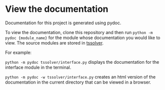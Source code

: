 # View the documentation

Documentation for this project is generated using pydoc.

To view the documentation, clone this repository and then run
`python -m pydoc {module_name}` for the module whose documentation you
would like to view. The source modules are stored in
[tssolver](../tssolver).

For example:

`python -m pydoc tssolver/interface.py` displays the documentation for
the interface module in the terminal.

`python -m pydoc -w tssolver/interface.py` creates an html version of
the documentation in the current directory that can be viewed in a
browser.
